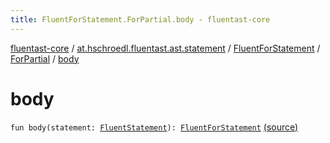 ```yaml
---
title: FluentForStatement.ForPartial.body - fluentast-core
---
```


[fluentast-core](../../../index.html) / [at.hschroedl.fluentast.ast.statement](../../index.html) / [FluentForStatement](../index.html) / [ForPartial](index.html) / [body](.)

# body

`fun body(statement: `[`FluentStatement`](../../-fluent-statement/index.html)`): `[`FluentForStatement`](../index.html) [(source)](http://github.com/hschroedl/fluentast/tree/master/core/at.hschroedl.fluentast/ast/statement/ForStatement.kt#L42)